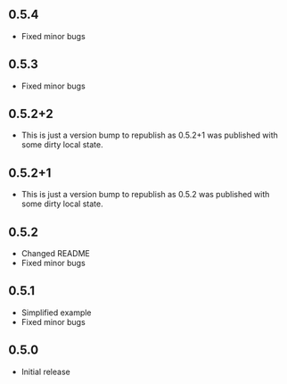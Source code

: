 
## 0.5.4
* Fixed minor bugs
## 0.5.3
* Fixed minor bugs

## 0.5.2+2
* This is just a version bump to republish as 0.5.2+1 was published with some dirty local state.

## 0.5.2+1
* This is just a version bump to republish as 0.5.2 was published with some dirty local state.

## 0.5.2
* Changed README
* Fixed minor bugs

## 0.5.1
* Simplified example
* Fixed minor bugs

## 0.5.0
* Initial release

